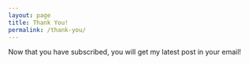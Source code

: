 ```yaml
---
layout: page
title: Thank You!
permalink: /thank-you/
---
```


Now that you have subscribed, you will get my latest post in your email!
